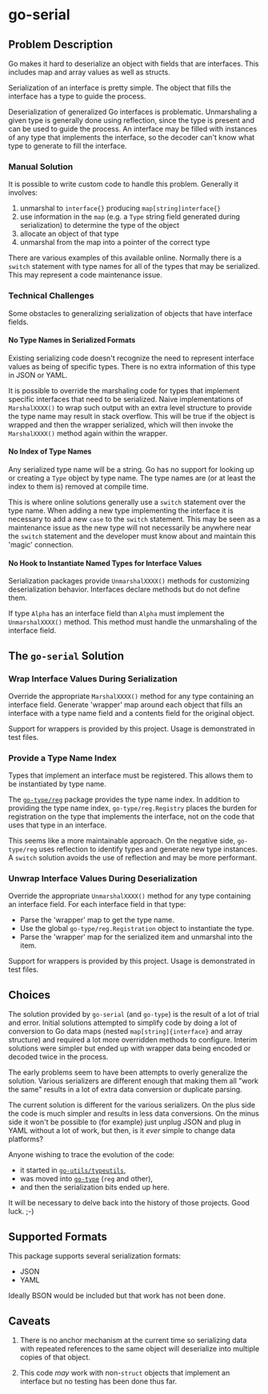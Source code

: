 # go-serial

## Problem Description

Go makes it hard to deserialize an object with fields that are interfaces.
This includes map and array values as well as structs.

Serialization of an interface is pretty simple.
The object that fills the interface has a type to guide the process.

Deserialization of generalized Go interfaces is problematic.
Unmarshaling a given type is generally done using reflection,
since the type is present and can be used to guide the process.
An interface may be filled with instances of any type that implements the interface,
so the decoder can't know what type to generate to fill the interface.

### Manual Solution

It is possible to write custom code to handle this problem.
Generally it involves:

1. unmarshal to `interface{}` producing `map[string]interface{}`
2. use information in the `map`
   (e.g. a `Type` string field generated during serialization)
   to determine the type of the object
3. allocate an object of that type
4. unmarshal from the map into a pointer of the correct type

There are various examples of this available online.
Normally there is a `switch` statement with type names
for all of the types that may be serialized.
This may represent a code maintenance issue.

### Technical Challenges

Some obstacles to generalizing serialization of objects that have interface fields.

#### No Type Names in Serialized Formats

Existing serializing code doesn't recognize the need to represent
interface values as being of specific types.
There is no extra information of this type in JSON or YAML.

It is possible to override the marshaling code for types
that implement specific interfaces that need to be serialized.
Naive implementations of `MarshalXXXX()` to wrap such output  with
an extra level structure to provide the type name may result in stack overflow.
This will be true if the object is wrapped and then the wrapper serialized,
which will then invoke the `MarshalXXXX()` method again within the wrapper.

#### No Index of Type Names

Any serialized type name will be a string.
Go has no support for looking up or creating a `Type` object by type name.
The type names are (or at least the index to them is) removed at compile time.

This is where online solutions generally use a `switch` statement over the type name.
When adding a new type implementing the interface it is necessary
to add a new `case` to the `switch` statement.
This may be seen as a maintenance issue as the new type will
not necessarily be anywhere near the `switch` statement and
the developer must know about and maintain this 'magic' connection.

#### No Hook to Instantiate Named Types for Interface Values

Serialization packages provide `UnmarshalXXXX()` methods for
customizing deserialization behavior.
Interfaces declare methods but do not define them.

If type `Alpha` has an interface field than
`Alpha` must implement the `UnmarshalXXXX()` method.
This method must handle the unmarshaling of the interface field.

## The `go-serial` Solution

### Wrap Interface Values During Serialization

Override the appropriate `MarshalXXXX()` method for any type
containing an interface field.
Generate 'wrapper' map around each object that fills an interface
with a type name field and a contents field for the original object.

Support for wrappers is provided by this project.
Usage is demonstrated in test files.

### Provide a Type Name Index

Types that implement an interface must be registered.
This allows them to be instantiated by type name.

The [`go-type/reg`](https://github.com/madkins23/go-type) package
provides the type name index.
In addition to providing the type name index,
`go-type/reg.Registry` places the burden for registration
on the type that implements the interface,
not on the code that uses that type in an interface.

This seems like a more maintainable approach.
On the negative side, `go-type/reg` uses reflection
to identify types and generate new type instances.
A `switch` solution avoids the use of reflection and may be more performant.

### Unwrap Interface Values During Deserialization

Override the appropriate `UnmarshalXXXX()` method for any type
containing an interface field.
For each interface field in that type:

* Parse the 'wrapper' map to get the type name.
* Use the global `go-type/reg.Registration` object to instantiate the type.
* Parse the 'wrapper' map for the serialized item and unmarshal into the item.

Support for wrappers is provided by this project.
Usage is demonstrated in test files.

## Choices

The solution provided by `go-serial` (and `go-type`) is the result of
a lot of trial and error.
Initial solutions attempted to simplify code by
doing a lot of conversion to Go data maps
(nested `map[string]{interface}` and array structure)
and required a lot more overridden methods to configure.
Interim solutions were simpler but ended up with wrapper data
being encoded or decoded twice in the process.

The early problems seem to have been attempts to overly generalize the solution.
Various serializers are different enough that making them all "work the same"
results in a lot of extra data conversion or duplicate parsing.

The current solution is different for the various serializers.
On the plus side the code is much simpler and
results in less data conversions.
On the minus side it won't be possible to
(for example) just unplug JSON and plug in YAML without a lot of work,
but then, is it _ever_ simple to change data platforms?

Anyone wishing to trace the evolution of the code:
* it started in [`go-utils/typeutils`](https://github.com/madkins23/go-utils),
* was moved into [`go-type`](https://github.com/madkins23/go-type) (`reg` and other),
* and then the serialization bits ended up here.

It will be necessary to delve back into the history of those projects.
Good luck.  ;-)

## Supported Formats

This package supports several serialization formats:

* JSON
* YAML

Ideally BSON would be included but that work has not been done.

## Caveats

1. There is no anchor mechanism at the current time so serializing data
   with repeated references to the same object will deserialize into
   multiple copies of that object.

2. This code _may_ work with non-`struct` objects that implement an
   interface but no testing has been done thus far.
